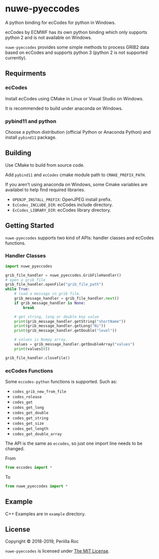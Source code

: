 # nuwe-pyeccodes

A python binding for ecCodes for python in Windows.

ecCodes by ECMWF has its own python binding which only supports python 2 and is not available on Windows.

`nuwe-pyeccodes` provides some simple methods to process GRIB2 data based on ecCodes and supports python 3 (python 2 is not supported currently).

## Requirments

### ecCodes

Install ecCodes using CMake in Linux or Visual Studio on Windows.

It is recommended to build under anaconda on Windows.

### pybind11 and python

Choose a python distribution (official Python or Anaconda Python) and install `pybind11` package.

## Building

Use CMake to build from source code.

Add `pybind11` and `ecCodes` cmake module path to `CMAKE_PREFIX_PATH`.

If you aren't using anaconda on Windows, some Cmake variables are availabel to help find required libraries.

- `OPENJP_INSTALL_PREFIX`: OpenJPEG install prefix.
- `EcCodes_INCLUDE_DIR`: ecCodes include directory.
- `EcCodes_LIBRARY_DIR`: ecCodes library directory.

## Getting Started

`nuwe-pyeccodes` supports two kind of APIs: handler classes and ecCodes functions.

### Handler Classes

```py
import nuwe_pyeccodes

grib_file_handler = nuwe_pyeccodes.GribFileHandler()
# open a grib file
grib_file_handler.openFile("grib_file_path")
while True:
    # load a message in grib file.
    grib_message_handler = grib_file_handler.next()
    if grib_message_handler is None:
        break

    # get string, long or double key value
    print(grib_message_handler.getString("shortName"))
    print(grib_message_handler.getLong("Ni"))
    print(grib_message_handler.getDouble("level"))

    # values is Numpy array.
    values = grib_message_handler.getDoubleArray("values")
    print(values[0])

grib_file_handler.closeFile()
```

### ecCodes Functions

Some `eccodes-python` functions is supported. Such as:

- `codes_grib_new_from_file`
- `codes_release`
- `codes_get`
- `codes_get_long`
- `codes_get_double`
- `codes_get_string`
- `codes_get_size`
- `codes_get_length`
- `codes_get_double_array`

The API is the same as `eccodes`, so just one import line needs to be changed.

From 

```py
from eccodes import *
```

To

```py
from nuwe_pyeccodes import *
```

## Example

C++ Examples are in `example` directory.

## License

Copyright &copy; 2018-2019, Periilla Roc

`nuwe-pyeccodes` is licensed under [The MIT License](./LICENSE.md).